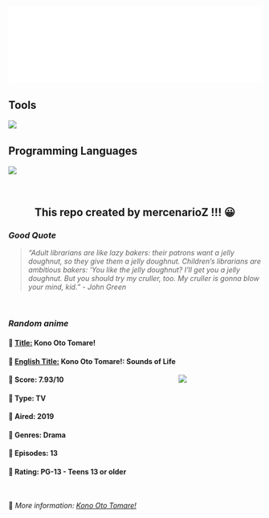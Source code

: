 
<img src="svg/nai.svg" />

<p>
  <h2>Tools</h2>
  <a href="https://skillicons.dev">
    <img src="https://skillicons.dev/icons?i=git,bash,vim,ubuntu,tensorflow,pytorch,docker,raspberrypi" />
  </a>

  <br />

  <h2>Programming Languages</h2>

  <a href="https://skillicons.dev">
    <img src="https://skillicons.dev/icons?i=python,c,cpp" />
  </a>
</p>

<br />

<h2 align="center">This repo created by mercenarioZ !!! 😀</h2>
<h3><i>Good Quote</i></h3>

<blockquote>
<i>
“Adult librarians are like lazy bakers: their patrons want a jelly doughnut, so they give them a jelly doughnut. Children’s librarians are ambitious bakers: 'You like the jelly doughnut? I’ll get you a jelly doughnut. But you should try my cruller, too. My cruller is gonna blow your mind, kid.” - John Green
</i>
</blockquote>

<br />

<h3><i>Random anime</i></h3>

<h4>
  <strong>🥭 <u>Title:</u></strong> Kono Oto Tomare!
</h4>

<h4>🌿 <u>English Title:</u> Kono Oto Tomare!: Sounds of Life</h4>

<img align="right" width="165" src=https://cdn.myanimelist.net/images/anime/1464/99881.jpg />

<h4>🌱 Score: 7.93/10</h4>

<h4>🌲 Type: TV</h4>

<h4>🌴 Aired: 2019</h4>

<h4>🌵 Genres: Drama</h4>

<h4>🥑 Episodes: 13</h4>

<h4>🍏 Rating: PG-13 - Teens 13 or older</h4>

<br />

🍂 *More information: [Kono Oto Tomare!](https://myanimelist.net/anime/38080/Kono_Oto_Tomare)*
    
